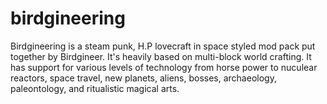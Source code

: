 # birdgineering
Birdgineering is a steam punk, H.P lovecraft in space styled mod pack put together by Birdgineer. It's heavily based on multi-block world crafting. It has support for various levels of technology from horse power to nuculear reactors, space travel, new planets, aliens, bosses, archaeology, paleontology, and ritualistic magical arts.
